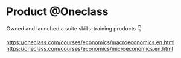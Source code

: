 # Product @Oneclass
Owned and launched a suite skills-training products 👇

https://oneclass.com/courses/economics/macroeconomics.en.html
https://oneclass.com/courses/economics/microeconomics.en.html
